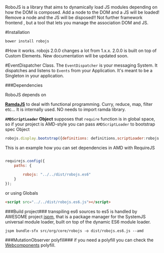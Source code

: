RoboJS is a library that aims to dynamically load JS modules depending on how the DOM is composed.
Add a node to the DOM and a JS will be loaded!
Remove a node and the JS will be disposed!!
Not further framework frontend , but a tool that lets you manage the association DOM and JS.



#Installation
```javascript
bower install robojs
```


#How it works.
robojs 2.0.0 changes a lot from 1.x.x. 2.0.0 is built on top of Custom Elements.
New documentation will be updated soon.

#EventDispatcher Class.
The `EventDispatcher` is your messaging System. It dispatches and listens to `Events` from your Application. 
It's meant to be a Singleton in your application.

	
	
###Dependencies


RoboJS depends on

**[RamdaJS](http://ramdajs.com/)** to deal with functional programming. Curry, reduce, map, filter etc... It is internally used. NO needs to import ramda library.

**`AMDScriptLoader` Object** supposes that `require` function is in global space, so if your project is AMD-style you can pass `AMDScriptLoader` to bootstrap spec Object

```javascript
robojs.display.bootstrap({definitions: definitions,scriptLoader:robojs.net.AMDScriptLoader})
```


This is an example how you can set dependencies in AMD with RequireJS

```javascript

requirejs.config({
	paths: {
		
        robojs: "../../dist/robojs.es6"
	}
});

```

or using Globals

```html
<script src="../../dist/robojs.es6.js"></script>
```

###Build project###
transpiling es6 sources to es5 is handled by AWESOME project [jspm](http://jspm.io/), that is a package manager for the SystemJS universal module loader, built on top of the dynamic ES6 module loader.

```
jspm bundle-sfx src/org/core/robojs -o dist/robojs.es6.js --amd
```


###MutationObserver polyfill###
if you need a polyfill you can check the [Webcomponents](https://github.com/webcomponents) polyfill.
